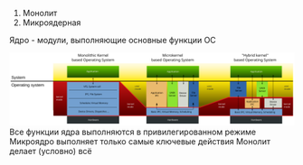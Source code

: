 1. Монолит
2. Микроядерная

Ядро - модули, выполняющие основные функции ОС

![](kernel_structures.png)
Все функции ядра выполняются в привилегированном режиме
Микроядро выполняет только самые ключевые действия
Монолит делает (условно) всё